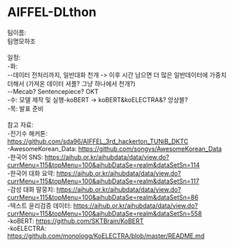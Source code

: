 # AIFFEL-DLthon

팀이름: \
팀명모하조 \
 \
일정: \
-화: \
--데이터 전처리까지, 일반대화 천개 -> 이후 시간 남으면 더 많은 일반데이터에 가중치 더해서 (가져온 데이터 셔플? 그냥 하나에서 천개?) \
--Mecab? Sentencepiece? OKT \
-수: 모델 제작 및 실행-koBERT -> koBERT&koELECTRA&? 앙상블? \
-목: 발표 준비 \
 \
참고 자료: \
-전기수 해커톤: https://github.com/sda96/AIFFEL_3rd_hackerton_TUNiB_DKTC \
-AwesomeKorean_Data: https://github.com/songys/AwesomeKorean_Data \
-한국어 SNS: https://aihub.or.kr/aihubdata/data/view.do?currMenu=115&topMenu=100&aihubDataSe=realm&dataSetSn=114 \
-한국어 대화 요약: https://aihub.or.kr/aihubdata/data/view.do?currMenu=115&topMenu=100&aihubDataSe=realm&dataSetSn=117 \
-감성 대화 말뭉치: https://aihub.or.kr/aihubdata/data/view.do?currMenu=115&topMenu=100&aihubDataSe=realm&dataSetSn=86 \
-텍스트 윤리검증 데이터: https://aihub.or.kr/aihubdata/data/view.do?currMenu=115&topMenu=100&aihubDataSe=realm&dataSetSn=558 \
-koBERT: https://github.com/SKTBrain/KoBERT \
-koELECTRA: https://github.com/monologg/KoELECTRA/blob/master/README.md
